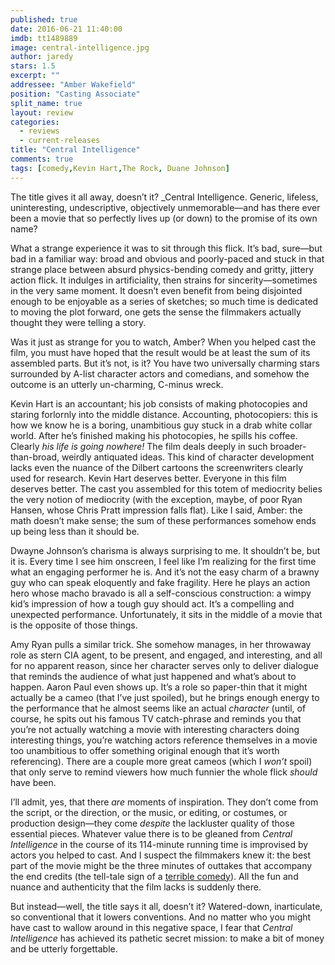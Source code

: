 ```yaml
---
published: true
date: 2016-06-21 11:40:00
imdb: tt1489889
image: central-intelligence.jpg
author: jaredy
stars: 1.5
excerpt: ""
addressee: "Amber Wakefield"
position: "Casting Associate"
split_name: true
layout: review
categories: 
  - reviews
  - current-releases
title: "Central Intelligence"
comments: true
tags: [comedy,Kevin Hart,The Rock, Duane Johnson]
---
```

The title gives it all away, doesn’t it? _Central Intelligence. Generic, lifeless, uninteresting, undescriptive, objectively unmemorable—and has there ever been a movie that so perfectly lives up (or down) to the promise of its own name?

What a strange experience it was to sit through this flick. It’s bad, sure—but bad in a familiar way: broad and obvious and poorly-paced and stuck in that strange place between absurd physics-bending comedy and gritty, jittery action flick. It indulges in artificiality, then strains for sincerity—sometimes in the very same moment. It doesn’t even benefit from being disjointed enough to be enjoyable as a series of sketches; so much time is dedicated to moving the plot forward, one gets the sense the filmmakers actually thought they were telling a story.  

Was it just as strange for you to watch, Amber? When you helped cast the film, you must have hoped that the result would be at least the sum of its assembled parts. But it’s not, is it? You have two universally charming stars surrounded by A-list character actors and comedians, and somehow the outcome is an utterly un-charming, C-minus wreck.  

Kevin Hart is an accountant; his job consists of making photocopies and staring forlornly into the middle distance. Accounting, photocopiers: this is how we know he is a boring, unambitious guy stuck in a drab white collar world. After he’s finished making his photocopies, he spills his coffee. Clearly _his life is going nowhere!_ The film deals deeply in such broader-than-broad, weirdly antiquated ideas. This kind of character development lacks even the nuance of the Dilbert cartoons the screenwriters clearly used for research. Kevin Hart deserves better. Everyone in this film deserves better. The cast you assembled for this totem of mediocrity belies the very notion of mediocrity (with the exception, maybe, of poor Ryan Hansen, whose Chris Pratt impression falls flat). Like I said, Amber: the math doesn’t make sense; the sum of these performances somehow ends up being less than it should be.  

Dwayne Johnson’s charisma is always surprising to me. It shouldn’t be, but it is. Every time I see him onscreen, I feel like I’m realizing for the first time what an engaging performer he is. And it’s not the easy charm of a brawny guy who can speak eloquently and fake fragility. Here he plays an action hero whose macho bravado is all a self-conscious construction: a wimpy kid’s impression of how a tough guy should act. It’s a compelling and unexpected performance. Unfortunately, it sits in the middle of a movie that is the opposite of those things. 

Amy Ryan pulls a similar trick. She somehow manages, in her throwaway role as stern CIA agent, to be present, and engaged, and interesting, and all for no apparent reason, since her character serves only to deliver dialogue that reminds the audience of what just happened and what’s about to happen. Aaron Paul even shows up. It’s a role so paper-thin that it might actually be a cameo (that I’ve just spoiled), but he brings enough energy to the performance that he almost seems like an actual _character_ (until, of course, he spits out his famous TV catch-phrase and reminds you that you’re not actually watching a movie with interesting characters doing interesting things, you’re watching actors reference themselves in a movie too unambitious to offer something original enough that it’s worth referencing). There are a couple more great cameos (which I _won’t_ spoil) that only serve to remind viewers how much funnier the whole flick _should_ have been. 

I’ll admit, yes, that there _are_ moments of inspiration. They don’t come from the script, or the direction, or the music, or editing, or costumes, or production design—they come _despite_ the lackluster quality of those essential pieces. Whatever value there is to be gleaned from _Central Intelligence_ in the course of its 114-minute running time is improvised by actors you helped to cast. And I suspect the filmmakers knew it: the best part of the movie might be the three minutes of outtakes that accompany the end credits (the tell-tale sign of a [terrible comedy](http://screencrush.com/bloopers-in-the-credits/)). All the fun and nuance and authenticity that the film lacks is suddenly there.   

But instead—well, the title says it all, doesn’t it? Watered-down, inarticulate, so conventional that it lowers conventions. And no matter who you might have cast to wallow around in this negative space, I fear that _Central Intelligence_ has achieved its pathetic secret mission: to make a bit of money and be utterly forgettable. 